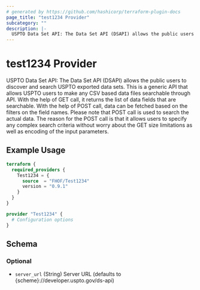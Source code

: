 ```yaml
---
# generated by https://github.com/hashicorp/terraform-plugin-docs
page_title: "test1234 Provider"
subcategory: ""
description: |-
  USPTO Data Set API: The Data Set API (DSAPI) allows the public users to discover and search USPTO exported data sets. This is a generic API that allows USPTO users to make any CSV based data files searchable through API. With the help of GET call, it returns the list of data fields that are searchable. With the help of POST call, data can be fetched based on the filters on the field names. Please note that POST call is used to search the actual data. The reason for the POST call is that it allows users to specify any complex search criteria without worry about the GET size limitations as well as encoding of the input parameters.
---
```


# test1234 Provider

USPTO Data Set API: The Data Set API (DSAPI) allows the public users to discover and search USPTO exported data sets. This is a generic API that allows USPTO users to make any CSV based data files searchable through API. With the help of GET call, it returns the list of data fields that are searchable. With the help of POST call, data can be fetched based on the filters on the field names. Please note that POST call is used to search the actual data. The reason for the POST call is that it allows users to specify any complex search criteria without worry about the GET size limitations as well as encoding of the input parameters.

## Example Usage

```terraform
terraform {
  required_providers {
    Test1234 = {
      source  = "FHOF/Test1234"
      version = "0.9.1"
    }
  }
}

provider "Test1234" {
  # Configuration options
}
```

<!-- schema generated by tfplugindocs -->
## Schema

### Optional

- `server_url` (String) Server URL (defaults to {scheme}://developer.uspto.gov/ds-api)
